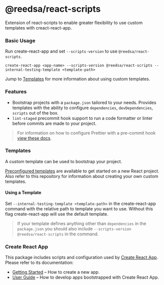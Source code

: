 # @reedsa/react-scripts

Extension of react-scripts to enable greater flexibility to use custom templates with creact-react-app.

### Basic Usage

Run create-react-app and set `--scripts-version` to use `@reedsa/react-scripts`.

```
create-react-app <app-name> --scripts-version @reedsa/react-scripts --internal-testing-template <template-path>
```

Jump to [Templates](#templates) for more information about using custom templates.

### Features

* Bootstrap projects with a `package.json` tailored to your needs. Provides templates with the ability to configure `dependencies`, `devDependencies`, `scripts` out of the box.
* `lint-staged` precommit hook support to run a code formatter or linter before commits are made to your project.
> For information on how to configure Prettier with a pre-commit hook [view these docs](https://github.com/prettier/prettier#pre-commit-hook).

### Templates

A custom template can be used to bootstrap your project.

[Preconfigured templates](https://github.com/reedsa/create-react-app-templates) are available to get started on a new React project. Also refer to this repository for information about creating your own custom templates.

#### Using a Template

Set `--internal-testing-template <template-path>` in the create-react-app command with the relative path to template you want to use. Without this flag create-react-app will use the default template.
> If your template defines anything other than `dependencies` in the `package.json` you should also include `--scripts-version @reedsa/react-scripts` in the command.

### Create React App

This package includes scripts and configuration used by [Create React App](https://github.com/facebookincubator/create-react-app).<br>
Please refer to its documentation:

* [Getting Started](https://github.com/facebookincubator/create-react-app/blob/master/README.md#getting-started) – How to create a new app.
* [User Guide](https://github.com/facebookincubator/create-react-app/blob/master/packages/react-scripts/template/README.md) – How to develop apps bootstrapped with Create React App.
